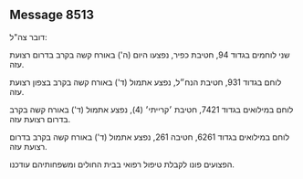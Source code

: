 ## Message 8513

דובר צה"ל:

שני לוחמים בגדוד 94, חטיבת כפיר, נפצעו היום (ה') באורח קשה בקרב בדרום רצועת עזה.

לוחם בגדוד 931, חטיבת הנח״ל, נפצע אתמול (ד') באורח קשה בקרב בצפון רצועת עזה. 

לוחם במילואים בגדוד 7421, חטיבת ׳קרייתי׳ (4), נפצע אתמול (ד') באורח קשה בקרב בדרום רצועת עזה. 

לוחם במילואים בגדוד 6261, חטיבה 261, נפצע אתמול (ד') באורח קשה בקרב בדרום רצועת עזה.

הפצועים פונו לקבלת טיפול רפואי בבית החולים ומשפחותיהם עודכנו.

